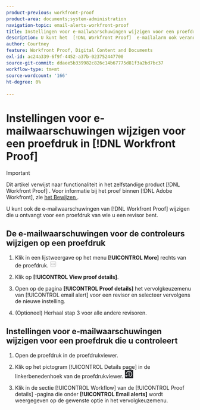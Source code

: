 ```yaml
---
product-previous: workfront-proof
product-area: documents;system-administration
navigation-topic: email-alerts-workfront-proof
title: Instellingen voor e-mailwaarschuwingen wijzigen voor een proefdruk in  [!DNL Workfront Proof]
description: U kunt het  [!DNL Workfront Proof]  e-mailalarm ook veranderen u voor een proef ontvangt waarop u een recensent bent.
author: Courtney
feature: Workfront Proof, Digital Content and Documents
exl-id: ac24a339-6f9f-4452-a37b-023752447700
source-git-commit: ddaee5b339982c826c14b67775d81f3a2bd7bc37
workflow-type: tm+mt
source-wordcount: '166'
ht-degree: 0%

---
```


# Instellingen voor e-mailwaarschuwingen wijzigen voor een proefdruk in [!DNL Workfront Proof]

>[!IMPORTANT]
>
>Dit artikel verwijst naar functionaliteit in het zelfstandige product [!DNL Workfront Proof] . Voor informatie bij het proef binnen [!DNL Adobe Workfront], zie [ het Bewijzen ](../../../review-and-approve-work/proofing/proofing.md).

U kunt ook de e-mailwaarschuwingen van [!DNL Workfront Proof] wijzigen die u ontvangt voor een proefdruk van wie u een revisor bent.

## De e-mailwaarschuwingen voor de controleurs wijzigen op een proefdruk

1. Klik in een lijstweergave op het menu **[!UICONTROL More]** rechts van de proefdruk. ![ Meer menu ](assets/more-button-small.png)

1. Klik op **[!UICONTROL View proof details]**.
1. Open op de pagina **[!UICONTROL Proof details]** het vervolgkeuzemenu van [!UICONTROL email alert] voor een revisor en selecteer vervolgens de nieuwe instelling.
1. (Optioneel) Herhaal stap 3 voor alle andere revisoren.

## Instellingen voor e-mailwaarschuwingen wijzigen voor een proefdruk die u controleert

1. Open de proefdruk in de proefdrukviewer.
1. Klik op het pictogram [!UICONTROL Details page] in de linkerbenedenhoek van de proefdrukviewer. ![ Details_page_btn.png ](assets/details-page-btn.png)

1. Klik in de sectie [!UICONTROL Workflow] van de [!UICONTROL Proof details] -pagina die onder **[!UICONTROL Email alerts]** wordt weergegeven op de gewenste optie in het vervolgkeuzemenu.
